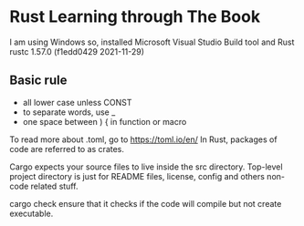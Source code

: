 # Rust Learning through The Book

I am using Windows so, installed Microsoft Visual Studio Build tool and Rust rustc 1.57.0 (f1edd0429 2021-11-29)

## Basic rule
- all lower case unless CONST
- to separate words, use _
- one space between ) { in function or macro

To read more about .toml, go to https://toml.io/en/
In Rust, packages of code are referred to as crates.

Cargo expects your source files to live inside the src directory. Top-level project directory is just for README files, license, config and others non-code related stuff.

cargo check ensure that it checks if the code will compile but not create executable.